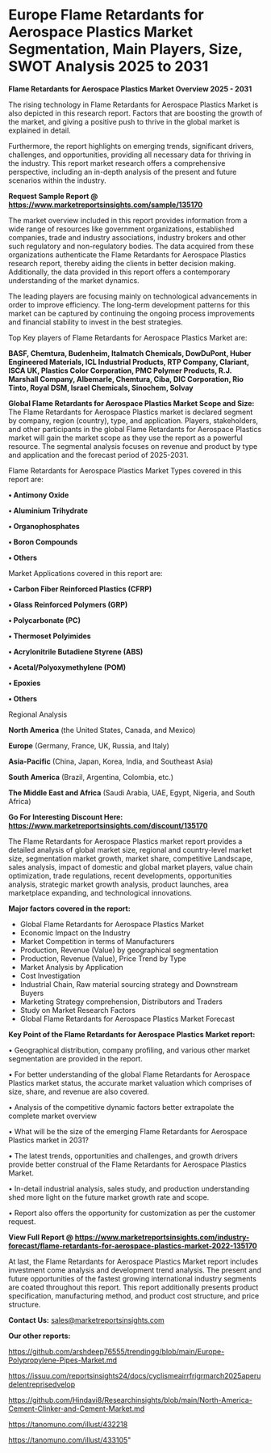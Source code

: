 # Europe Flame Retardants for Aerospace Plastics Market Segmentation, Main Players, Size, SWOT Analysis 2025 to 2031

<Strong> Flame Retardants for Aerospace Plastics Market Overview 2025 - 2031</strong>

The rising technology in Flame Retardants for Aerospace Plastics Market is also depicted in this research report. Factors that are boosting the growth of the market, and giving a positive push to thrive in the global market is explained in detail.

Furthermore, the report highlights on emerging trends, significant drivers, challenges, and opportunities, providing all necessary data for thriving in the industry. This report market research offers a comprehensive perspective, including an in-depth analysis of the present and future scenarios within the industry.

<strong>Request Sample Report @ <a href=https://www.marketreportsinsights.com/sample/135170>https://www.marketreportsinsights.com/sample/135170</a></strong>

The market overview included in this report provides information from a wide range of resources like government organizations, established companies, trade and industry associations, industry brokers and other such regulatory and non-regulatory bodies. The data acquired from these organizations authenticate the Flame Retardants for Aerospace Plastics research report, thereby aiding the clients in better decision making. Additionally, the data provided in this report offers a contemporary understanding of the market dynamics.

The leading players are focusing mainly on technological advancements in order to improve efficiency. The long-term development patterns for this market can be captured by continuing the ongoing process improvements and financial stability to invest in the best strategies.

Top Key players of Flame Retardants for Aerospace Plastics Market are:

<strong>BASF, Chemtura, Budenheim, Italmatch Chemicals, DowDuPont, Huber Engineered Materials, ICL Industrial Products, RTP Company, Clariant, ISCA UK, Plastics Color Corporation, PMC Polymer Products, R.J. Marshall Company, Albemarle, Chemtura, Ciba, DIC Corporation, Rio Tinto, Royal DSM, Israel Chemicals, Sinochem, Solvay</strong>

<strong><b>Global Flame Retardants for Aerospace Plastics Market Scope and Size:</b></strong>
The Flame Retardants for Aerospace Plastics market is declared segment by company, region (country), type, and application. Players, stakeholders, and other participants in the global Flame Retardants for Aerospace Plastics market will gain the market scope as they use the report as a powerful resource. The segmental analysis focuses on revenue and product by type and application and the forecast period of 2025-2031.

Flame Retardants for Aerospace Plastics Market Types covered in this report are:

<strong>• Antimony Oxide

• Aluminium Trihydrate

• Organophosphates

• Boron Compounds

• Others</strong>

Market Applications covered in this report are:

<strong>• Carbon Fiber Reinforced Plastics (CFRP)

• Glass Reinforced Polymers (GRP)

• Polycarbonate (PC)

• Thermoset Polyimides

• Acrylonitrile Butadiene Styrene (ABS)

• Acetal/Polyoxymethylene (POM)

• Epoxies

• Others</strong> 

Regional Analysis

<strong>North America</strong> (the United States, Canada, and Mexico)

<strong>Europe</strong> (Germany, France, UK, Russia, and Italy)

<strong>Asia-Pacific</strong> (China, Japan, Korea, India, and Southeast Asia)

<strong>South America</strong> (Brazil, Argentina, Colombia, etc.)

<strong>The Middle East and Africa</strong> (Saudi Arabia, UAE, Egypt, Nigeria, and South Africa)

<strong>Go For Interesting Discount Here: <a href=https://www.marketreportsinsights.com/discount/135170>https://www.marketreportsinsights.com/discount/135170</a></strong>

The Flame Retardants for Aerospace Plastics market report provides a detailed analysis of global market size, regional and country-level market size, segmentation market growth, market share, competitive Landscape, sales analysis, impact of domestic and global market players, value chain optimization, trade regulations, recent developments, opportunities analysis, strategic market growth analysis, product launches, area marketplace expanding, and technological innovations.

<strong><b>Major factors covered in the report:</b></strong>
<ul>
  <li>Global Flame Retardants for Aerospace Plastics Market </li>
  <li>Economic Impact on the Industry</li>
  <li>Market Competition in terms of Manufacturers</li>
  <li>Production, Revenue (Value) by geographical segmentation</li>
  <li>Production, Revenue (Value), Price Trend by Type</li>
  <li>Market Analysis by Application</li>
  <li>Cost Investigation</li>
  <li>Industrial Chain, Raw material sourcing strategy and Downstream Buyers</li>
  <li>Marketing Strategy comprehension, Distributors and Traders</li>
  <li>Study on Market Research Factors</li>
  <li>Global Flame Retardants for Aerospace Plastics Market Forecast</li>
</ul>

<strong><b>Key Point of the Flame Retardants for Aerospace Plastics Market report:</b></strong>

• Geographical distribution, company profiling, and various other market segmentation are provided in the report.

• For better understanding of the global Flame Retardants for Aerospace Plastics market status, the accurate market valuation which comprises of size, share, and revenue are also covered.

• Analysis of the competitive dynamic factors better extrapolate the complete market overview

• What will be the size of the emerging Flame Retardants for Aerospace Plastics market in 2031?

• The latest trends, opportunities and challenges, and growth drivers provide better construal of the Flame Retardants for Aerospace Plastics Market.

• In-detail industrial analysis, sales study, and production understanding shed more light on the future market growth rate and scope.

• Report also offers the opportunity for customization as per the customer request.

<strong><b>View Full Report @ <a href=https://www.marketreportsinsights.com/industry-forecast/flame-retardants-for-aerospace-plastics-market-2022-135170>https://www.marketreportsinsights.com/industry-forecast/flame-retardants-for-aerospace-plastics-market-2022-135170</a></b></strong>


At last, the Flame Retardants for Aerospace Plastics Market report includes investment come analysis and development trend analysis. The present and future opportunities of the fastest growing international industry segments are coated throughout this report. This report additionally presents product specification, manufacturing method, and product cost structure, and price structure.

<strong>Contact Us:</strong>
sales@marketreportsinsights.com

<strong>Our other reports:</strong>

<a href=https://github.com/arshdeep76555/trendingg/blob/main/Europe-Polypropylene-Pipes-Market.md>https://github.com/arshdeep76555/trendingg/blob/main/Europe-Polypropylene-Pipes-Market.md</a>

<a href=https://issuu.com/reportsinsights24/docs/cyclismeairrfrigrmarch2025aperudelentreprisedvelop>https://issuu.com/reportsinsights24/docs/cyclismeairrfrigrmarch2025aperudelentreprisedvelop</a>

<a href=https://github.com/Hindavi8/Researchinsights/blob/main/North-America-Cement-Clinker-and-Cement-Market.md>https://github.com/Hindavi8/Researchinsights/blob/main/North-America-Cement-Clinker-and-Cement-Market.md</a>

<a href=https://tanomuno.com/illust/432218>https://tanomuno.com/illust/432218</a>

<a href=https://tanomuno.com/illust/433105>https://tanomuno.com/illust/433105</a>"
